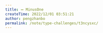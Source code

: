 ```yaml
---
title: ➖ MinusOne
createTime: 2022/12/01 03:51:21
author: pengzhanbo
permalink: /note/type-challenges/t3ncysxc/
---
```

